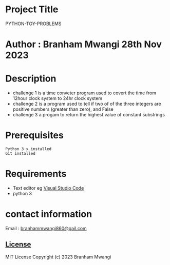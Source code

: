 # Project Title
PYTHON-TOY-PROBLEMS

# Author : Branham Mwangi 28th Nov 2023

# Description
 - challenge 1 is a time conveter program used to covert the time from 12hour clock system to 24hr clock system
  - challenge 2 is  a program used to tell if two of of the three integers are positive numbers (greater than zero), and False 
  - challenge 3 a progam  to return the highest value of constant substrings


# Prerequisites
    Python 3.x installed
    Git installed


# Requirements 
  * Text editor eg [Visual Studio Code](https://code.visualstudio.com/download)
  * python 3
 
 # contact information 
  Email : branhammwangi860@gail.com

  ## [License](LICENSE)
MIT License
Copyright (c) 2023 Branham Mwangi

